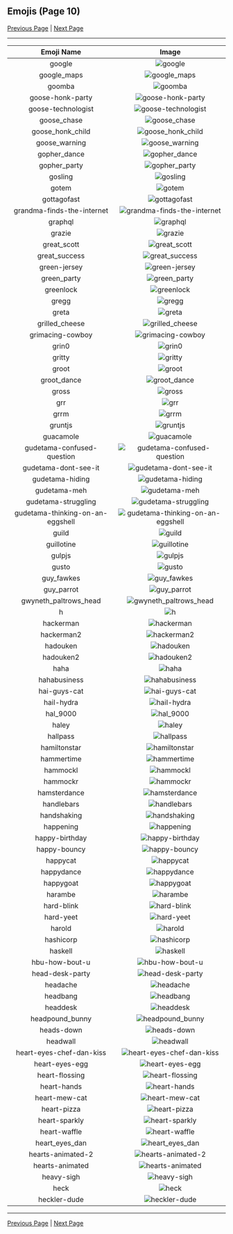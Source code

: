
  ## Emojis (Page 10)

  [Previous Page](/docs/denverdevs/page-f-0009.md)
   | [Next Page](/docs/denverdevs/page-h-0011.md)

  <hr />

  |Emoji Name|Image|
  | :-: | :-: |
  |google| ![google](/emojis/denverdevs/google.png)|
  |google_maps| ![google_maps](/emojis/denverdevs/google_maps.png)|
  |goomba| ![goomba](/emojis/denverdevs/goomba.gif)|
  |goose-honk-party| ![goose-honk-party](/emojis/denverdevs/goose-honk-party.gif)|
  |goose-technologist| ![goose-technologist](/emojis/denverdevs/goose-technologist.png)|
  |goose_chase| ![goose_chase](/emojis/denverdevs/goose_chase.png)|
  |goose_honk_child| ![goose_honk_child](/emojis/denverdevs/goose_honk_child.gif)|
  |goose_warning| ![goose_warning](/emojis/denverdevs/goose_warning.png)|
  |gopher_dance| ![gopher_dance](/emojis/denverdevs/gopher_dance.gif)|
  |gopher_party| ![gopher_party](/emojis/denverdevs/gopher_party.gif)|
  |gosling| ![gosling](/emojis/denverdevs/gosling.png)|
  |gotem| ![gotem](/emojis/denverdevs/gotem.jpg)|
  |gottagofast| ![gottagofast](/emojis/denverdevs/gottagofast.gif)|
  |grandma-finds-the-internet| ![grandma-finds-the-internet](/emojis/denverdevs/grandma-finds-the-internet.png)|
  |graphql| ![graphql](/emojis/denverdevs/graphql.png)|
  |grazie| ![grazie](/emojis/denverdevs/grazie.png)|
  |great_scott| ![great_scott](/emojis/denverdevs/great_scott.png)|
  |great_success| ![great_success](/emojis/denverdevs/great_success.jpg)|
  |green-jersey| ![green-jersey](/emojis/denverdevs/green-jersey.png)|
  |green_party| ![green_party](/emojis/denverdevs/green_party.png)|
  |greenlock| ![greenlock](/emojis/denverdevs/greenlock.png)|
  |gregg| ![gregg](/emojis/denverdevs/gregg.png)|
  |greta| ![greta](/emojis/denverdevs/greta.png)|
  |grilled_cheese| ![grilled_cheese](/emojis/denverdevs/grilled_cheese.png)|
  |grimacing-cowboy| ![grimacing-cowboy](/emojis/denverdevs/grimacing-cowboy.png)|
  |grin0| ![grin0](/emojis/denverdevs/grin0.png)|
  |gritty| ![gritty](/emojis/denverdevs/gritty.png)|
  |groot| ![groot](/emojis/denverdevs/groot.gif)|
  |groot_dance| ![groot_dance](/emojis/denverdevs/groot_dance.gif)|
  |gross| ![gross](/emojis/denverdevs/gross.gif)|
  |grr| ![grr](/emojis/denverdevs/grr.gif)|
  |grrm| ![grrm](/emojis/denverdevs/grrm.png)|
  |gruntjs| ![gruntjs](/emojis/denverdevs/gruntjs.png)|
  |guacamole| ![guacamole](/emojis/denverdevs/guacamole.png)|
  |gudetama-confused-question| ![gudetama-confused-question](/emojis/denverdevs/gudetama-confused-question.png)|
  |gudetama-dont-see-it| ![gudetama-dont-see-it](/emojis/denverdevs/gudetama-dont-see-it.png)|
  |gudetama-hiding| ![gudetama-hiding](/emojis/denverdevs/gudetama-hiding.png)|
  |gudetama-meh| ![gudetama-meh](/emojis/denverdevs/gudetama-meh.png)|
  |gudetama-struggling| ![gudetama-struggling](/emojis/denverdevs/gudetama-struggling.png)|
  |gudetama-thinking-on-an-eggshell| ![gudetama-thinking-on-an-eggshell](/emojis/denverdevs/gudetama-thinking-on-an-eggshell.png)|
  |guild| ![guild](/emojis/denverdevs/guild.png)|
  |guillotine| ![guillotine](/emojis/denverdevs/guillotine.png)|
  |gulpjs| ![gulpjs](/emojis/denverdevs/gulpjs.png)|
  |gusto| ![gusto](/emojis/denverdevs/gusto.png)|
  |guy_fawkes| ![guy_fawkes](/emojis/denverdevs/guy_fawkes.png)|
  |guy_parrot| ![guy_parrot](/emojis/denverdevs/guy_parrot.gif)|
  |gwyneth_paltrows_head| ![gwyneth_paltrows_head](/emojis/denverdevs/gwyneth_paltrows_head.png)|
  |h| ![h](/emojis/denverdevs/h.jpg)|
  |hackerman| ![hackerman](/emojis/denverdevs/hackerman.jpg)|
  |hackerman2| ![hackerman2](/emojis/denverdevs/hackerman2.png)|
  |hadouken| ![hadouken](/emojis/denverdevs/hadouken.jpg)|
  |hadouken2| ![hadouken2](/emojis/denverdevs/hadouken2.png)|
  |haha| ![haha](/emojis/denverdevs/haha.gif)|
  |hahabusiness| ![hahabusiness](/emojis/denverdevs/hahabusiness.png)|
  |hai-guys-cat| ![hai-guys-cat](/emojis/denverdevs/hai-guys-cat.png)|
  |hail-hydra| ![hail-hydra](/emojis/denverdevs/hail-hydra.png)|
  |hal_9000| ![hal_9000](/emojis/denverdevs/hal_9000.jpg)|
  |haley| ![haley](/emojis/denverdevs/haley.png)|
  |hallpass| ![hallpass](/emojis/denverdevs/hallpass.gif)|
  |hamiltonstar| ![hamiltonstar](/emojis/denverdevs/hamiltonstar.png)|
  |hammertime| ![hammertime](/emojis/denverdevs/hammertime.gif)|
  |hammockl| ![hammockl](/emojis/denverdevs/hammockl.png)|
  |hammockr| ![hammockr](/emojis/denverdevs/hammockr.png)|
  |hamsterdance| ![hamsterdance](/emojis/denverdevs/hamsterdance.gif)|
  |handlebars| ![handlebars](/emojis/denverdevs/handlebars.png)|
  |handshaking| ![handshaking](/emojis/denverdevs/handshaking.gif)|
  |happening| ![happening](/emojis/denverdevs/happening.gif)|
  |happy-birthday| ![happy-birthday](/emojis/denverdevs/happy-birthday.gif)|
  |happy-bouncy| ![happy-bouncy](/emojis/denverdevs/happy-bouncy.gif)|
  |happycat| ![happycat](/emojis/denverdevs/happycat.png)|
  |happydance| ![happydance](/emojis/denverdevs/happydance.gif)|
  |happygoat| ![happygoat](/emojis/denverdevs/happygoat.gif)|
  |harambe| ![harambe](/emojis/denverdevs/harambe.png)|
  |hard-blink| ![hard-blink](/emojis/denverdevs/hard-blink.gif)|
  |hard-yeet| ![hard-yeet](/emojis/denverdevs/hard-yeet.gif)|
  |harold| ![harold](/emojis/denverdevs/harold.jpg)|
  |hashicorp| ![hashicorp](/emojis/denverdevs/hashicorp.png)|
  |haskell| ![haskell](/emojis/denverdevs/haskell.png)|
  |hbu-how-bout-u| ![hbu-how-bout-u](/emojis/denverdevs/hbu-how-bout-u.png)|
  |head-desk-party| ![head-desk-party](/emojis/denverdevs/head-desk-party.gif)|
  |headache| ![headache](/emojis/denverdevs/headache.gif)|
  |headbang| ![headbang](/emojis/denverdevs/headbang.gif)|
  |headdesk| ![headdesk](/emojis/denverdevs/headdesk.gif)|
  |headpound_bunny| ![headpound_bunny](/emojis/denverdevs/headpound_bunny.gif)|
  |heads-down| ![heads-down](/emojis/denverdevs/heads-down.png)|
  |headwall| ![headwall](/emojis/denverdevs/headwall.gif)|
  |heart-eyes-chef-dan-kiss| ![heart-eyes-chef-dan-kiss](/emojis/denverdevs/heart-eyes-chef-dan-kiss.png)|
  |heart-eyes-egg| ![heart-eyes-egg](/emojis/denverdevs/heart-eyes-egg.jpg)|
  |heart-flossing| ![heart-flossing](/emojis/denverdevs/heart-flossing.gif)|
  |heart-hands| ![heart-hands](/emojis/denverdevs/heart-hands.gif)|
  |heart-mew-cat| ![heart-mew-cat](/emojis/denverdevs/heart-mew-cat.png)|
  |heart-pizza| ![heart-pizza](/emojis/denverdevs/heart-pizza.png)|
  |heart-sparkly| ![heart-sparkly](/emojis/denverdevs/heart-sparkly.gif)|
  |heart-waffle| ![heart-waffle](/emojis/denverdevs/heart-waffle.png)|
  |heart_eyes_dan| ![heart_eyes_dan](/emojis/denverdevs/heart_eyes_dan.png)|
  |hearts-animated-2| ![hearts-animated-2](/emojis/denverdevs/hearts-animated-2.gif)|
  |hearts-animated| ![hearts-animated](/emojis/denverdevs/hearts-animated.gif)|
  |heavy-sigh| ![heavy-sigh](/emojis/denverdevs/heavy-sigh.gif)|
  |heck| ![heck](/emojis/denverdevs/heck.png)|
  |heckler-dude| ![heckler-dude](/emojis/denverdevs/heckler-dude.png)|

  <hr/>
  
  [Previous Page](/docs/denverdevs/page-f-0009.md)
   | [Next Page](/docs/denverdevs/page-h-0011.md)